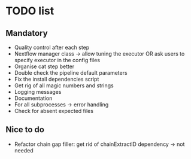 # TODO list

## Mandatory

- Quality control after each step
- Nextflow manager class -> allow tuning the executor OR ask users to specify executor in the config files
- Organise cat step better
- Double check the pipeline default parameters
- Fix the install dependencies script
- Get rig of all magic numbers and strings
- Logging messages
- Documentation
- For all subprocesses -> error handling
- Check for absent expected files

## Nice to do

- Refactor chain gap filler: get rid of chainExtractID dependency -> not needed

